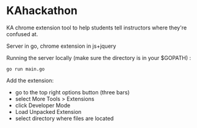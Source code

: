 # KAhackathon

KA chrome extension tool to help students tell instructors where they're confused at.

Server in go, chrome extension in js+jquery

Running the server locally (make sure the directory is in your $GOPATH) :
```
go run main.go
```

Add the extension:
* go to the top right options button (three bars)
* select More Tools > Extensions
* click Developer Mode
* Load Unpacked Extension
* select directory where files are located
